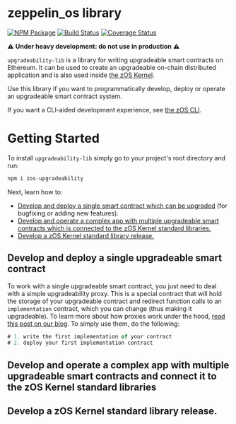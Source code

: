 # zeppelin_os library
[![NPM Package](https://img.shields.io/npm/v/zos-lib.svg?style=flat-square)](https://www.npmjs.org/package/zos-lib)
[![Build Status](https://travis-ci.org/zeppelinos/zos-lib.svg?branch=master)](https://travis-ci.org/zeppelinos/zos-lib)
[![Coverage Status](https://coveralls.io/repos/github/zeppelinos/zos-lib/badge.svg?branch=master)](https://coveralls.io/github/zeppelinos/zos-lib?branch=master)

:warning: **Under heavy development: do not use in production** :warning: 

`upgradeability-lib` is a library for writing upgradeable smart contracts on Ethereum. It can be used to create an upgradeable on-chain distributed application and is also used inside [the zOS Kernel](https://github.com/zeppelinos/kernel).

Use this library if you want to programmatically develop, deploy or operate an upgradeable smart contract system. 

If you want a CLI-aided development experience, see [the zOS CLI](https://github.com/zeppelinos/cli). 

# Getting Started

To install `upgradeability-lib` simply go to your project's root directory and run:
```sh
npm i zos-upgradeability
```

Next, learn how to:
- [Develop and deploy a single smart contract which can be upgraded](#single) (for bugfixing or adding new features).
- [Develop and operate a complex app with multiple upgradeable smart contracts which is connected to the zOS Kernel standard libraries.](#complex)
- [Develop a zOS Kernel standard library release.](#kernel)

## <a name="single"></a> Develop and deploy a single upgradeable smart contract

To work with a single upgradeable smart contract, you just need to deal with a simple upgradeability proxy. This is a special contract that will hold the storage of your upgradeable contract and redirect function calls to an `implementation` contract, which you can change (thus making it upgradeable). To learn more about how proxies work under the hood, [read this post on our blog](https://blog.zeppelinos.org/proxy-patterns/). To simply use them, do the following: 

```js
# 1. write the first implementation of your contract
# 2. deploy your first implementation contract
```



## <a name="complex"></a> Develop and operate a complex app with multiple upgradeable smart contracts and connect it to the zOS Kernel standard libraries
## <a name="kernel"></a> Develop a zOS Kernel standard library release.

